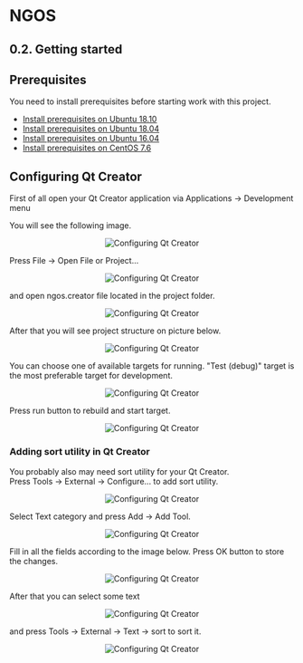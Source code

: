 NGOS
====

0.2. Getting started
--------------------

Prerequisites
-------------

You need to install prerequisites before starting work with this project.

* [Install prerequisites on Ubuntu 18.10](1.%20Install%20prerequisites%20on%20Ubuntu%2018.10/README.md)
* [Install prerequisites on Ubuntu 18.04](2.%20Install%20prerequisites%20on%20Ubuntu%2018.04/README.md)
* [Install prerequisites on Ubuntu 16.04](3.%20Install%20prerequisites%20on%20Ubuntu%2016.04/README.md)
* [Install prerequisites on CentOS 7.6](4.%20Install%20prerequisites%20on%20CentOS%207.6/README.md)

Configuring Qt Creator
----------------------

First of all open your Qt Creator application via Applications -> Development menu

You will see the following image.

<p align="center">
    <img src="https://github.com/Gris87/ngos/blob/master/docs/0.%20Intro/2.%20Getting%20started/Configuring%20Qt%20Creator%2001.png?raw=true" alt="Configuring Qt Creator"/>
</p>

Press File -> Open File or Project...

<p align="center">
    <img src="https://github.com/Gris87/ngos/blob/master/docs/0.%20Intro/2.%20Getting%20started/Configuring%20Qt%20Creator%2002.png?raw=true" alt="Configuring Qt Creator"/>
</p>

and open ngos.creator file located in the project folder.

<p align="center">
    <img src="https://github.com/Gris87/ngos/blob/master/docs/0.%20Intro/2.%20Getting%20started/Configuring%20Qt%20Creator%2003.png?raw=true" alt="Configuring Qt Creator"/>
</p>

After that you will see project structure on picture below.

<p align="center">
    <img src="https://github.com/Gris87/ngos/blob/master/docs/0.%20Intro/2.%20Getting%20started/Configuring%20Qt%20Creator%2004.png?raw=true" alt="Configuring Qt Creator"/>
</p>

You can choose one of available targets for running. "Test (debug)" target is the most preferable target for development.

<p align="center">
    <img src="https://github.com/Gris87/ngos/blob/master/docs/0.%20Intro/2.%20Getting%20started/Configuring%20Qt%20Creator%2005.png?raw=true" alt="Configuring Qt Creator"/>
</p>

Press run button to rebuild and start target.

<p align="center">
    <img src="https://github.com/Gris87/ngos/blob/master/docs/0.%20Intro/2.%20Getting%20started/Configuring%20Qt%20Creator%2006.png?raw=true" alt="Configuring Qt Creator"/>
</p>

### Adding sort utility in Qt Creator

You probably also may need sort utility for your Qt Creator.<br/>
Press Tools -> External -> Configure... to add sort utility.

<p align="center">
    <img src="https://github.com/Gris87/ngos/blob/master/docs/0.%20Intro/2.%20Getting%20started/Configuring%20Qt%20Creator%2007.png?raw=true" alt="Configuring Qt Creator"/>
</p>

Select Text category and press Add -> Add Tool.

<p align="center">
    <img src="https://github.com/Gris87/ngos/blob/master/docs/0.%20Intro/2.%20Getting%20started/Configuring%20Qt%20Creator%2008.png?raw=true" alt="Configuring Qt Creator"/>
</p>

Fill in all the fields according to the image below. Press OK button to store the changes.

<p align="center">
    <img src="https://github.com/Gris87/ngos/blob/master/docs/0.%20Intro/2.%20Getting%20started/Configuring%20Qt%20Creator%2009.png?raw=true" alt="Configuring Qt Creator"/>
</p>

After that you can select some text

<p align="center">
    <img src="https://github.com/Gris87/ngos/blob/master/docs/0.%20Intro/2.%20Getting%20started/Configuring%20Qt%20Creator%2010.png?raw=true" alt="Configuring Qt Creator"/>
</p>

and press Tools -> External -> Text -> sort to sort it.

<p align="center">
    <img src="https://github.com/Gris87/ngos/blob/master/docs/0.%20Intro/2.%20Getting%20started/Configuring%20Qt%20Creator%2011.png?raw=true" alt="Configuring Qt Creator"/>
</p>
